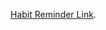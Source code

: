 [Habit Reminder Link](https://chrome.google.com/webstore/detail/habit-reminder/hgmehlmjgjofiffmjodocjlcebmlcefb).
